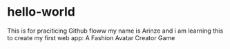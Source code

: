 # hello-world
This is for praciticing Github floww
my name is Arinze and i am learning this to create my first web app: A Fashion Avatar Creator Game
